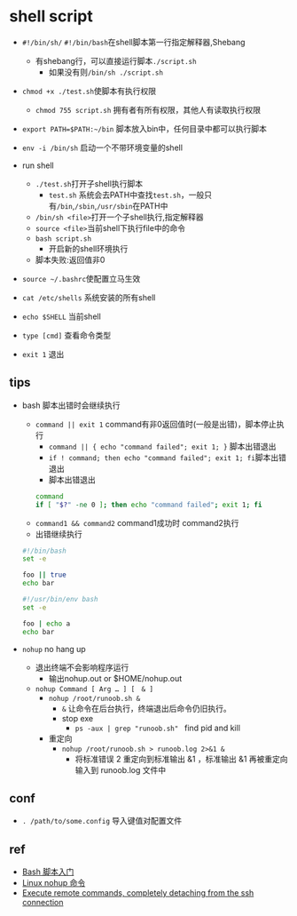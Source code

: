 
# shell script

+ `#!/bin/sh/` `#!/bin/bash`在shell脚本第一行指定解释器,Shebang
    + 有shebang行，可以直接运行脚本`./script.sh`
        + 如果没有则`/bin/sh ./script.sh`

+ `chmod +x ./test.sh`使脚本有执行权限
    + `chmod 755 script.sh` 拥有者有所有权限，其他人有读取执行权限

+ `export PATH=$PATH:~/bin` 脚本放入bin中，任何目录中都可以执行脚本

+ `env -i /bin/sh` 启动一个不带环境变量的shell

+ run shell
    + `./test.sh`打开子shell执行脚本
        - `test.sh` 系统会去PATH中查找`test.sh`，一般只有`/bin`,`/sbin`,`/usr/sbin`在PATH中
    + `/bin/sh <file>`打开一个子shell执行,指定解释器
    + `source <file>`当前shell下执行file中的命令
    + `bash script.sh`
        + 开启新的shell环境执行
    + 脚本失败:返回值非0

+ `source ~/.bashrc`使配置立马生效

+ `cat /etc/shells` 系统安装的所有shell

+ `echo $SHELL` 当前shell

+ `type [cmd]` 查看命令类型

+ `exit 1` 退出



##  tips

+ bash 脚本出错时会继续执行
    - `command || exit 1` command有非0返回值时(一般是出错)，脚本停止执行
        + `command || { echo "command failed"; exit 1; }` 脚本出错退出
        + `if ! command; then echo "command failed"; exit 1; fi`脚本出错退出
        + 脚本出错退出
        ```sh
        command
        if [ "$?" -ne 0 ]; then echo "command failed"; exit 1; fi
        ```
    - `command1 && command2` command1成功时 command2执行
    - 出错继续执行
    ```sh
    #!/bin/bash
    set -e

    foo || true
    echo bar

    #!/usr/bin/env bash
    set -e

    foo | echo a
    echo bar
    ```

+ `nohup` no hang up
    + 退出终端不会影响程序运行
        + 输出nohup.out or $HOME/nohup.out 
    + `nohup Command [ Arg … ] [　& ]`
        + `nohup /root/runoob.sh &`
            + `&` 让命令在后台执行，终端退出后命令仍旧执行。
            + stop exe
                + `ps -aux | grep "runoob.sh" ` find pid and kill
        + 重定向
            + `nohup /root/runoob.sh > runoob.log 2>&1 &`
                + 将标准错误 2 重定向到标准输出 &1 ，标准输出 &1 再被重定向输入到 runoob.log 文件中
        


## conf

+ `. /path/to/some.config` 导入键值对配置文件

## ref

+ [Bash 脚本入门](https://wangdoc.com/bash/script.html)
+ [Linux nohup 命令](https://www.runoob.com/linux/linux-comm-nohup.html)
+ [Execute remote commands, completely detaching from the ssh connection](https://unix.stackexchange.com/questions/30400/execute-remote-commands-completely-detaching-from-the-ssh-connection)
